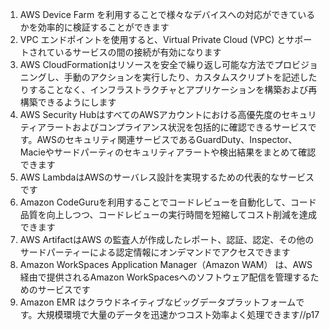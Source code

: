 1. AWS Device Farm を利用することで様々なデバイスへの対応ができているかを効率的に検証することができます
2. VPC エンドポイントを使用すると、Virtual Private Cloud (VPC) とサポートされているサービスの間の接続が有効になります
3. AWS CloudFormationはリソースを安全で繰り返し可能な方法でプロビジョニングし、手動のアクションを実行したり、カスタムスクリプトを記述したりすることなく、インフラストラクチャとアプリケーションを構築および再構築できるようにします
4. AWS Security HubはすべてのAWSアカウントにおける高優先度のセキュリティアラートおよびコンプライアンス状況を包括的に確認できるサービスです。AWSのセキュリティ関連サービスであるGuardDuty、Inspector、Macieやサードパーティのセキュリティアラートや検出結果をまとめて確認できます
5. AWS LambdaはAWSのサーバレス設計を実現するための代表的なサービスです
6. Amazon CodeGuruを利用することでコードレビューを自動化して、コード品質を向上しつつ、コードレビューの実行時間を短縮してコスト削減を達成できます
7. AWS ArtifactはAWS の監査人が作成したレポート、認証、認定、その他のサードパーティーによる認定情報にオンデマンドでアクセスできます
8. Amazon WorkSpaces Application Manager（Amazon WAM） は、AWS経由で提供されるAmazon WorkSpacesへのソフトウェア配信を管理するためのサービスです
9. Amazon EMR はクラウドネイティブなビッグデータプラットフォームです。大規模環境で大量のデータを迅速かつコスト効率よく処理できます//p17
